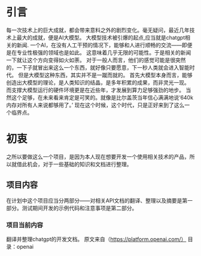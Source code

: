 # 引言
每一次技术上的巨大成就，都会带来意料之外的剧烈变化。毫无疑问，最近几年技术上最大的成就，便是AI大模型。
大模型技术被引爆的起点,应当就是chatgpt相关的新闻.
一个AI，在没有人工干预的情况下，能够和人进行顺畅的交流——即便是在专业性极强的领域也是如此。
这意味着几乎无限的可能性。于是相关的新闻一下就让这个方向变得如火如荼。
对于一般人而言，他们的感觉可能是很突然的，一下子就冒出来这么一个东西，就好像只要愿意，下一秒人类就会进入智能时代。
但是大模型这种东西，其实并不是一蹴而就的。
首先大模型本身而言，能够创造出大模型的理论，是人类知识的结晶，是多年积累的成果，而非灵光一现。
而支撑大模型运行的硬件环境更是在近些年，才发展到算力足够强劲的地步。
当然这个足够，在未来看来肯定是可笑的。就像是比尔盖茨当年信心满满地说‘640k内存对所有人来说都够用了。’
现在这个时候，这个时代，只是正好来到了这么一个临界点。
# 初衷
之所以要做这么一个项目，是因为本人现在想要开发一个使用相关技术的产品，所以就借此机会，对于一些基础的知识和文档进行整理。
## 项目内容
在计划中这个项目应当分两部分——对相关API文档的翻译、整理以及摘要是第一部分。测试期间开发的示例代码和注意事项是第二部分。
### 项目当前内容
翻译并整理chatgpt的开发文档。
原文来自（https://platform.openai.com/）
目录：openai
